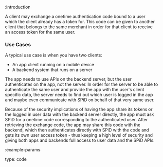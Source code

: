 :introduction

A client may exchange a onetime authentication code bound to a user which the
client already has a token for. This code can be given to another client that
belongs to the same merchant in order for that client to receive an access token
for the same user.

### Use Cases

A typical use case is when you have two clients:

* An app client running on a mobile device
* A backend system that runs on a server

The app needs to use APIs on the backend server, but the user authenticates on
the app, not the server. In order for the server to be able to authenticate the
same user and provide the app with the user's client specific data, the server
needs to find out which user is logged in the app and maybe even communicate
with SPiD on behalf of that very same user.

Because of the security implications of having the app share its tokens or the
logged in user data with the backend server directly, the app must ask SPiD for
a onetime code corresponding to the authenticated user. After retrieving the
exchange code, the app may share this code with the backend, which then
authenticates directly with SPiD with the code and gets its own user access
token - thus keeping a high level of security and giving both apps and backends
full access to user data and the SPiD APIs.

:example-params

type: code
